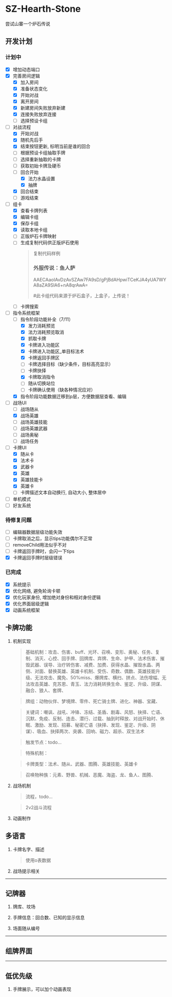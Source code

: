 # SZ-Hearth-Stone
尝试山寨一个炉石传说

## 开发计划

### 计划中
- [x] 增加动态端口
- [x] 完善房间逻辑
  - [x] 加入房间
  - [x] 准备状态变化
  - [x] 开始对战
  - [x] 离开房间
  - [x] 新建房间失败放弃新建
  - [x] 连接失败放弃连接
  - [ ] 选择预设卡组
- [ ] 对战流程
  - [x] 开始对战
  - [x] 随机先后手
  - [x] 结束按钮更新, 标明当前是谁的回合
  - [ ] 根据预设卡组抽取手牌
  - [ ] 选择重新抽取的卡牌
  - [ ] 获取初始卡牌及硬币
  - [ ] 回合开始
    - [x] 法力水晶设置
    - [x] 抽牌
  - [x] 回合结束
  - [ ] 游戏结束
- [ ] 组卡
  - [x] 查看卡牌列表
  - [x] 编辑卡组
  - [x] 保存卡组
  - [x] 读取本地卡组
  - [ ] 正版炉石卡牌映射
  - [ ] 生成复制代码供正版炉石使用
    > 复制代码样例
    > ### 外服传说：鱼人萨
    > AAECAaoIAvDzAvSZAw7FA9sD/gPjBdAHpwiTCeKJA4yUA7WYA8aZA9SlA6+nA8qrAwA=
    > 
    > #此卡组代码来源于炉石盒子，上盒子，上传说！
  - [ ] 卡牌搜索
- [ ] 指令系统框架
    - [ ] 指令阶段功能补全（7/11）
        - [x] 发力消耗预览
        - [x] 法力消耗预览取消
        - [x] 抓取卡牌
        - [x] 卡牌进入功能区
        - [x] 卡牌进入功能区_单目标法术
        - [x] 卡牌返回手牌区
        - [ ] 卡牌选择目标（缺少条件，目标高亮显示）
        - [ ] 卡牌抉择
        - [x] 卡牌取消指令
        - [ ] 随从切换站位
        - [ ] 卡牌确认使用（缺各种情况应对）
    - [x] 指令阶段功能数据迁移到p层，方便数据层查看、编辑
- [ ] 战场UI
    - [ ] 战场随从
    - [x] 战场英雄
    - [ ] 战场英雄技能
    - [ ] 战场英雄武器
    - [ ] 战场奥秘
    - [ ] 战场任务
- [ ] 卡牌UI
    - [x] 随从卡
    - [x] 法术卡
    - [x] 武器卡
    - [x] 英雄
    - [x] 英雄技能卡
    - [x] 英雄卡
    - [ ] 卡牌描述文本自动换行, 自动大小, 整体居中
- [ ] 单机模式
- [ ] 好友系统

### 待修复问题
- [ ] 编辑器数据层级功能失效
- [ ] 卡牌取消之后，显示tips功能偶尔不正常
- [ ] removeChild用法似乎不对
- [ ] 卡牌返回手牌时，会闪一下tips
- [x] 卡牌返回手牌时层级错误

### 已完成
- [x] 系统提示
- [x] 优化网络, 避免轮询卡顿
- [x] 优化玩家身份, 增加绝对身份和相对身份逻辑
- [x] 优化界面层级逻辑
- [x] 动画系统框架

## 卡牌功能
1. 机制实现
    > 基础机制：攻击、伤害、buff、光环、召唤、变形、奥秘、任务、复制、消灭、心控、回手牌、回牌库、弃牌、生命、护甲、法术伤害、摧毁武器、误导、治疗转伤害、减费、加费、获得水晶、摧毁水晶、两侧、对面、替换英雄、英雄卡机制、受伤、奇数、偶数、英雄技能升级、无法攻击、魔免、50%miss、爆牌库、横扫、拼点、法伤增幅、无法攻击英雄、克苏恩、青玉、法力消耗转换生命、鉴定、升级、阴谋、融合、狼人、套牌、

    > 牌组：动物伙伴、梦境牌、零件、死亡骑士牌、进化、神器、宝藏、

    > 关键词：嘲讽、战吼、冲锋、冻结、圣盾、剧毒、风怒、抉择、亡语、沉默、免疫、反制、连击、潜行、过载、抽到时释放、对战开始时、休眠、激励、发现、招募、秘密亡语（抉择、发现、鉴定、升级、阴谋）、吸血、抉择两次、突袭、回响、磁力、超杀、双生法术

    > 触发节点：todo...

    > 特殊机制：

    > 卡牌类型：法术、随从、武器、图腾、英雄技能、英雄卡

    > 召唤物种族：元素、野兽、机械、恶魔、海盗、龙、鱼人、图腾、
2. 战场机制
    > 流程，todo...

    > 2v2战斗流程

3. 动画制作


## 多语言
1. 卡牌名字、描述
    > 使用o表数据

2. 战场提示相关


---
## 记牌器
1. 牌库、坟场

2. 手牌信息：回合数、已知的显示信息

3. 场面随从编号

---
## 组牌界面


---

## 低优先级

1. 手牌展示，可以加个动画表现

